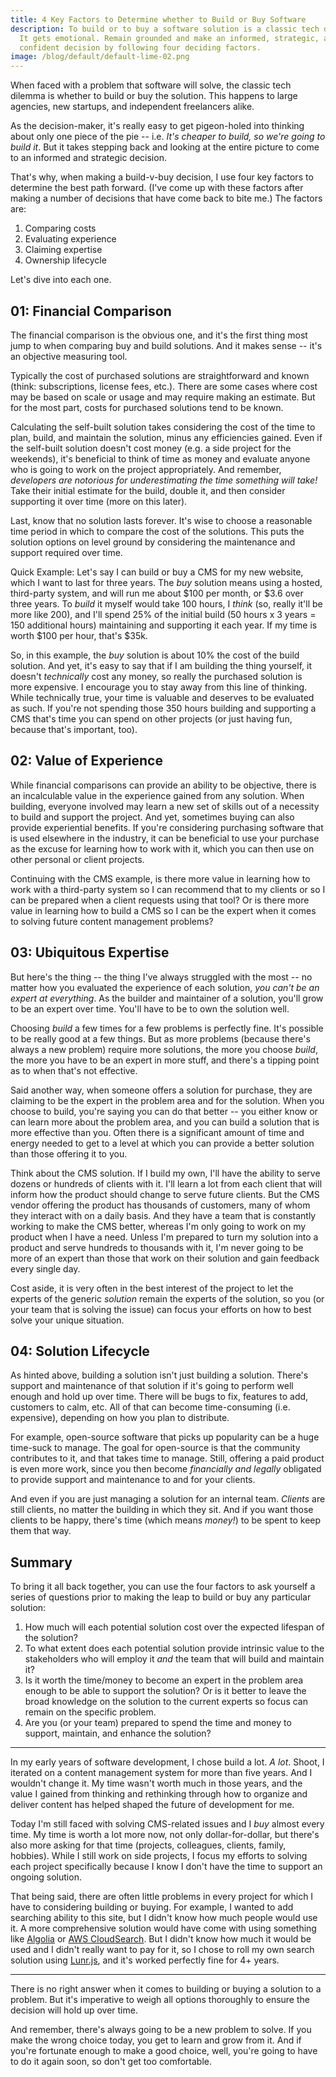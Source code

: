 ```yaml
---
title: 4 Key Factors to Determine whether to Build or Buy Software
description: To build or to buy a software solution is a classic tech dilemma.
  It gets emotional. Remain grounded and make an informed, strategic, and
  confident decision by following four deciding factors.
image: /blog/default/default-lime-02.png
---
```


When faced with a problem that software will solve, the classic tech dilemma is whether to build or buy the solution. This happens to large agencies, new startups, and independent freelancers alike.

As the decision-maker, it's really easy to get pigeon-holed into thinking about only one piece of the pie -- i.e. _It's cheaper to build, so we're going to build it_. But it takes stepping back and looking at the entire picture to come to an informed and strategic decision.

That's why, when making a build-v-buy decision, I use four key factors to determine the best path forward. (I've come up with these factors after making a number of decisions that have come back to bite me.) The factors are:

1. Comparing costs
2. Evaluating experience
3. Claiming expertise
4. Ownership lifecycle

Let's dive into each one.

## 01: Financial Comparison

The financial comparison is the obvious one, and it's the first thing most jump to when comparing buy and build solutions. And it makes sense -- it's an objective measuring tool.

Typically the cost of purchased solutions are straightforward and known (think: subscriptions, license fees, etc.). There are some cases where cost may be based on scale or usage and may require making an estimate. But for the most part, costs for purchased solutions tend to be known.

Calculating the self-built solution takes considering the cost of the time to plan, build, and maintain the solution, minus any efficiencies gained. Even if the self-built solution doesn't cost money (e.g. a side project for the weekends), it's beneficial to think of time as money and evaluate anyone who is going to work on the project appropriately. And remember, _developers are notorious for underestimating the time something will take!_ Take their initial estimate for the build, double it, and then consider supporting it over time (more on this later).

Last, know that no solution lasts forever. It's wise to choose a reasonable time period in which to compare the cost of the solutions. This puts the solution options on level ground by considering the maintenance and support required over time.

Quick Example: Let's say I can build or buy a CMS for my new website, which I want to last for three years. The _buy_ solution means using a hosted, third-party system, and will run me about $100 per month, or $3.6 over three years. To _build_ it myself would take 100 hours, I _think_ (so, really it'll be more like 200), and I'll spend 25% of the initial build (50 hours x 3 years = 150 additional hours) maintaining and supporting it each year. If my time is worth $100 per hour, that's $35k.

So, in this example, the _buy_ solution is about 10% the cost of the build solution. And yet, it's easy to say that if I am building the thing yourself, it doesn't _technically_ cost any money, so really the purchased solution is more expensive. I encourage you to stay away from this line of thinking. While technically true, your time is valuable and deserves to be evaluated as such. If you're not spending those 350 hours building and supporting a CMS that's time you can spend on other projects (or just having fun, because that's important, too).

## 02: Value of Experience

While financial comparisons can provide an ability to be objective, there is an incalculable value in the experience gained from any solution. When building, everyone involved may learn a new set of skills out of a necessity to build and support the project. And yet, sometimes buying can also provide experiential benefits. If you're considering purchasing software that is used elsewhere in the industry, it can be beneficial to use your purchase as the excuse for learning how to work with it, which you can then use on other personal or client projects.

Continuing with the CMS example, is there more value in learning how to work with a third-party system so I can recommend that to my clients or so I can be prepared when a client requests using that tool? Or is there more value in learning how to build a CMS so I can be the expert when it comes to solving future content management problems?

## 03: Ubiquitous Expertise

But here's the thing -- the thing I've always struggled with the most -- no matter how you evaluated the experience of each solution, _you can't be an expert at everything_. As the builder and maintainer of a solution, you'll grow to be an expert over time. You'll have to be to own the solution well.

Choosing _build_ a few times for a few problems is perfectly fine. It's possible to be really good at a few things. But as more problems (because there's always a new problem) require more solutions, the more you choose _build_, the more you have to be an expert in more stuff, and there's a tipping point as to when that's not effective.

Said another way, when someone offers a solution for purchase, they are claiming to be the expert in the problem area and for the solution. When you choose to build, you're saying you can do that better -- you either know or can learn more about the problem area, and you can build a solution that is more effective than you. Often there is a significant amount of time and energy needed to get to a level at which you can provide a better solution than those offering it to you.

Think about the CMS solution. If I build my own, I'll have the ability to serve dozens or hundreds of clients with it. I'll learn a lot from each client that will inform how the product should change to serve future clients. But the CMS vendor offering the product has thousands of customers, many of whom they interact with on a daily basis. And they have a team that is constantly working to make the CMS better, whereas I'm only going to work on my product when I have a need. Unless I'm prepared to turn my solution into a product and serve hundreds to thousands with it, I'm never going to be more of an expert than those that work on their solution and gain feedback every single day.

Cost aside, it is very often in the best interest of the project to let the experts of the generic _solution_ remain the experts of the solution, so you (or your team that is solving the issue) can focus your efforts on how to best solve your unique situation.

## 04: Solution Lifecycle

As hinted above, building a solution isn't just building a solution. There's support and maintenance of that solution if it's going to perform well enough and hold up over time. There will be bugs to fix, features to add, customers to calm, etc. All of that can become time-consuming (i.e. expensive), depending on how you plan to distribute.

For example, open-source software that picks up popularity can be a huge time-suck to manage. The goal for open-source is that the community contributes to it, and that takes time to manage. Still, offering a paid product is even more work, since you then become _financially and legally_ obligated to provide support and maintenance to and for your clients.

And even if you are just managing a solution for an internal team. _Clients_ are still clients, no matter the building in which they sit. And if you want those clients to be happy, there's time (which means _money!_) to be spent to keep them that way.

## Summary

To bring it all back together, you can use the four factors to ask yourself a series of questions prior to making the leap to build or buy any particular solution:

1. How much will each potential solution cost over the expected lifespan of the solution?
2. To what extent does each potential solution provide intrinsic value to the stakeholders who will employ it _and_ the team that will build and maintain it?
3. Is it worth the time/money to become an expert in the problem area enough to be able to support the solution? Or is it better to leave the broad knowledge on the solution to the current experts so focus can remain on the specific problem.
4. Are you (or your team) prepared to spend the time and money to support, maintain, and enhance the solution?

---

In my early years of software development, I chose build a lot. _A lot_. Shoot, I iterated on a content management system for more than five years. And I wouldn't change it. My time wasn't worth much in those years, and the value I gained from thinking and rethinking through how to organize and deliver content has helped shaped the future of development for me.

Today I'm still faced with solving CMS-related issues and I _buy_ almost every time. My time is worth a lot more now, not only dollar-for-dollar, but there's also more asking for that time (projects, colleagues, clients, family, hobbies). While I still work on side projects, I focus my efforts to solving each project specifically because I know I don't have the time to support an ongoing solution.

That being said, there are often little problems in every project for which I have to considering building or buying. For example, I wanted to add searching ability to this site, but I didn't know how much people would use it. A more comprehensive solution would have come with using something like [Algolia](https://www.algolia.com/) or [AWS CloudSearch](https://aws.amazon.com/cloudsearch/). But I didn't know how much it would be used and I didn't really want to pay for it, so I chose to roll my own search solution using [Lunr.js](https://lunrjs.com/), and it's worked perfectly fine for 4+ years.

---

There is no right answer when it comes to building or buying a solution to a problem. But it's imperative to weigh all options thoroughly to ensure the decision will hold up over time.

And remember, there's always going to be a new problem to solve. If you make the wrong choice today, you get to learn and grow from it. And if you're fortunate enough to make a good choice, well, you're going to have to do it again soon, so don't get too comfortable.
